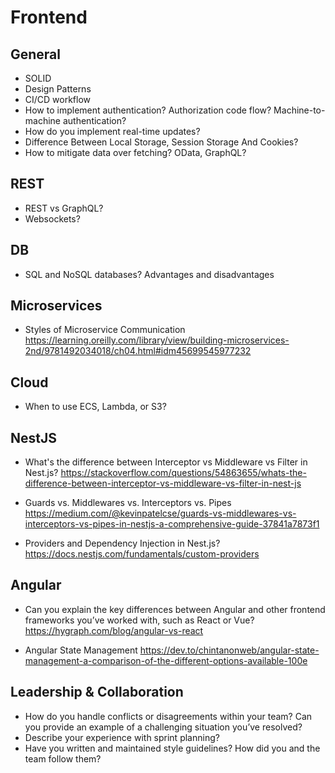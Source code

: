 # Frontend

## General

- SOLID
- Design Patterns
- CI/CD workflow
- How to implement authentication? Authorization code flow? Machine-to-machine authentication?
- How do you implement real-time updates?
- Difference Between Local Storage, Session Storage And Cookies?
- How to mitigate data over fetching? OData, GraphQL?

## REST

- REST vs GraphQL?
- Websockets?

## DB

- SQL and NoSQL databases? Advantages and disadvantages

## Microservices

- Styles of Microservice Communication
https://learning.oreilly.com/library/view/building-microservices-2nd/9781492034018/ch04.html#idm45699545977232

## Cloud

- When to use ECS, Lambda, or S3?

## NestJS

- What's the difference between Interceptor vs Middleware vs Filter in Nest.js?
https://stackoverflow.com/questions/54863655/whats-the-difference-between-interceptor-vs-middleware-vs-filter-in-nest-js

- Guards vs. Middlewares vs. Interceptors vs. Pipes
https://medium.com/@kevinpatelcse/guards-vs-middlewares-vs-interceptors-vs-pipes-in-nestjs-a-comprehensive-guide-37841a7873f1

- Providers and Dependency Injection in Nest.js?
https://docs.nestjs.com/fundamentals/custom-providers

## Angular

- Can you explain the key differences between Angular and other frontend frameworks you’ve worked with, such as React or Vue?
https://hygraph.com/blog/angular-vs-react

- Angular State Management
https://dev.to/chintanonweb/angular-state-management-a-comparison-of-the-different-options-available-100e

## Leadership & Collaboration

- How do you handle conflicts or disagreements within your team? Can you provide an example of a challenging situation you’ve resolved?
- Describe your experience with sprint planning?
- Have you written and maintained style guidelines? How did you and the team follow them?